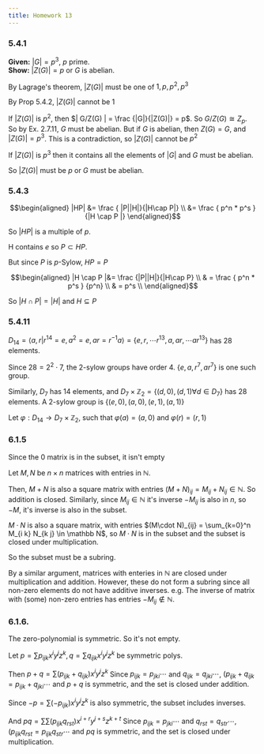 ```yaml
---
title: Homework 13
---
```


### 5.4.1

**Given:** $|G| = p^3$, $p$ prime.  
**Show:** $|Z(G)| = p$ or $G$ is abelian.  

By Lagrage's theorem, $|Z(G)|$ must be one of $1, p, p^2, p^3$

By Prop 5.4.2, $|Z(G)|$ cannot be $1$

If $|Z(G)|$ is $p^2$, then $| G/Z(G) | = \frac {|G|}{|Z(G)|} = p$. So $G/Z(G)
\cong Z_p$. So by Ex. 2.7.11, $G$ must be abelian. But if $G$ is
abelian, then $Z(G) = G$, and $|Z(G)| = p^3$. This is a contradiction, so
$|Z(G)|$ cannot be $p^2$

If $|Z(G)|$ is $p^3$ then it contains all the elements of $|G|$ and $G$ must be
abelian.

So $|Z(G)|$ must be $p$ or $G$ must be abelian.

### 5.4.3


$$\begin{aligned}
|HP| &= \frac { |P||H|}{|H\cap P|} \\
     &= \frac { p^n * p^s } {|H \cap P |}
\end{aligned}$$

So $|HP|$ is a multiple of $p$.

H contains $e$ so $P \subset HP$. 

But since $P$ is $p$-Sylow, $HP = P$

$$\begin{aligned}
|H \cap P |&= \frac {|P||H|}{|H\cap P} \\
    & = \frac { p^n * p^s } {p^n}  \\
    & =  p^s  \\
\end{aligned}$$

So $|H \cap P | = |H|$ and $H \subseteq P$

### 5.4.11

$D_{14} = \langle a, r | r^14 = e, a^2= e, ar = r ^{-1} a \rangle
= \{e, r, \cdots r^{13}, a, ar, \cdots ar^{13} \}$ has 28 elements.

Since $28 = 2^2 \cdot 7$, the 2-sylow groups have order $4$.
$\{ e, a, r^7, ar^7\}$ is one such group.

Similarly, $D_7$ has 14 elements, and $D_7 \times \mathbb Z_2 = \{ (d, 0), (d, 1
) \forall d \in D_7 \}$ has 28 elements. A 2-sylow group is $\{(e, 0), (a, 0),
(e, 1), (a, 1) \}$

Let $\varphi: D_14 \to D_7 \times \mathbb Z_2$, such that $\varphi(a) = (a, 0)$ and $\varphi(r) = (r, 1)$


### 6.1.5

Since the $0$ matrix is in the subset, it isn't empty

Let $M, N$ be $n\times n$ matrices with  entries in $\mathbb N$.

Then, $M + N$ is also a square matrix with entries $(M+N)_{ij} = M_{ij} +
N_{ij} \in \mathbb N$. So addition is closed. Similarly, since $M_{ij} \in
\mathbb N$ it's inverse $-M_{ij}$ is also in $n$, so $-M$, it's inverse is also
in the subset.

$M\cdot N$ is also a square matrix, with entries $(M\cdot N)_{ij} =
\sum_{k=0}^n M_{i k} N_{k j} \in \mathbb N$, so $M\cdot N$ is in the subset and
the subset is closed under multiplication.

So the subset must be a subring.


By a similar argument, matrices with enteries in $\mathbb N$ are closed under
multiplication and addition.
However, these do not form a subring since all non-zero
elements do not have additive inverses. e.g. The inverse of matrix with (some)
non-zero entries has entries $-M_{ij} \notin \mathbb N$.

### 6.1.6.

The zero-polynomial is symmetric. So it's not empty.

Let $p = \sum p_{ijk}x^iy^jz^k,q = \sum q_{ijk}x^iy^jz^k$ be symmetric polys.  

Then $p+q = \sum (p_{ijk} + q_{ijk})x^iy^jz^k$ Since $p_{ijk} = p_{jki} \cdots$
and $q_{ijk} = q_{jki} \cdots$, $(p_{ijk} + q_{ijk} = p_{ijk} + q_{jki} \cdots$
and $p+q$ is symmetric, and the set is closed under addition.

Since $-p = \sum (-p_{ijk})x^iy^jz^k$ is also symmetric, the subset includes
inverses.

And $pq = \sum \sum (p_{ijk} q_{rst})x^{i+r}y^{j+s}z^{k+t}$
Since $p_{ijk} = p_{jki} \cdots$ and $q_{rst} = q_{str} \cdots$,
$(p_{ijk} q_{rst} = p_{ijk} q_{str} \cdots$
and $pq$ is symmetric, and the set is closed under multiplication.
